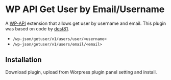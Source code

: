 # WP API Get User by Email/Username

A [WP-API](http://wp-api.org/) extension that allows get user by username and email.
This plugin was based on code by [dest81](https://github.com/dest81/wp-api-get-user-by-username).

* `/wp-json/getuser/v1/users/user/<username>`
* `/wp-json/getuser/v1/users/email/<email>`

## Installation
Download plugin, upload from Worpress plugin panel setting and install.
